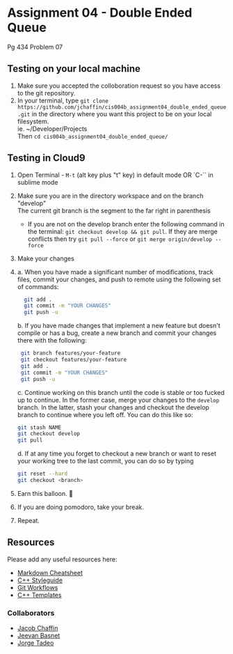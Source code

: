 # Assignment 04 - Double Ended Queue

Pg 434 Problem 07

## Testing on your local machine
1. Make sure you accepted the colloboration request so you have access to the
   git repository.
2. In your terminal, type `git clone https://github.com/jchaffin/cis004b_assignment04_double_ended_queue.git`
   in the directory where you want this project to be on your local filesystem.  
   ie. ~/Developer/Projects  
   Then `cd cis004b_assignment04_double_ended_queue/`  

## Testing in Cloud9
1.  Open Terminal - `M-t` (alt key plus "t" key) in default mode OR `C-`` in sublime mode
2. Make sure you are in the directory workspace and on the branch "develop"  
   The current git branch is the segment to the far right in parenthesis
     - If you are not on the develop branch enter the following command 
       in the terminal: `git checkout develop && git pull`. If they
       are merge conflicts then try `git pull --force` or `git merge origin/develop --force`
3. Make your changes
4.  a. When you have made a significant number of modifications,
      track files, commit your changes, and push to remote using the 
      following set of commands:
      ```bash 
        git add . 
        git commit -m "YOUR CHANGES"
        git push -u
      ```
    b. If you have made changes that implement a new feature but doesn't compile
       or has a bug, create a new branch and commit your changes there with the
       following:    
       ```bash
        git branch features/your-feature
        git checkout features/your-feature
        git add .
        git commit -m "YOUR CHANGES"
        git push -u
       ```
      
    c. Continue working on this branch until the code is stable or too fucked up
       to continue. In the former case, merge your changes to the `develop` branch.
       In the latter, stash your changes and checkout the develop branch to continue
       where you left off. You can do this like so:  
       ```bash
       git stash NAME
       git checkout develop
       git pull
      ```
     
    d. If at any time you forget to checkout a new branch or want to reset your
       working tree to the last commit, you can do so by typing
       ```bash
       git reset --hard
       git checkout <branch>
      ```
5. Earn this balloon. 🎈
6. If you are doing pomodoro, take your break.
7. Repeat.


## Resources
Please add any useful resources here: 
- [ Markdown Cheatsheet ](https://github.com/adam-p/markdown-here/wiki/Markdown-Cheatsheet) 
- [ C++ Styleguide ](https://google.github.io/styleguide/cppguide.html)
- [Git Workflows](https://www.atlassian.com/git/tutorials/comparing-workflows)
- [C++ Templates](http://en.cppreference.com/w/cpp/language/templates)
 
### Collaborators
- [Jacob Chaffin](https://github.com/jchaffin/)
- [Jeevan Basnet](https://github.com/jeevan1133)
- [Jorge Tadeo](https://github.com/Getm0ney)